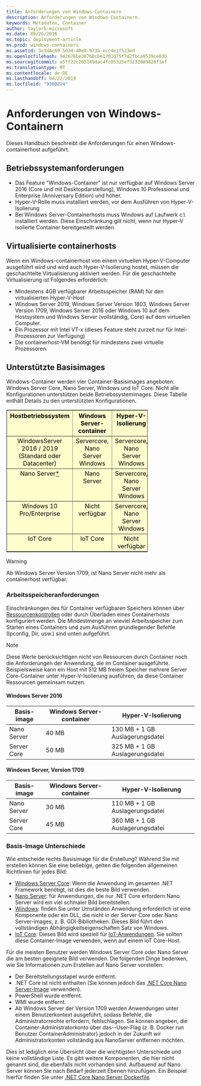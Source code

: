 ```yaml
---
title: Anforderungen von Windows-Containern
description: Anforderungen von Windows-Containern.
keywords: Metadaten, Container
author: taylorb-microsoft
ms.date: 09/26/2016
ms.topic: deployment-article
ms.prod: windows-containers
ms.assetid: 3c3d4c69-503d-40e8-973b-ecc4e1f523ed
ms.openlocfilehash: 942676be30760cbe1701d75f7d2fbca9539ce03b
ms.sourcegitcommit: a5ff22c205149dac4fc05325ef3232089826f1ef
ms.translationtype: MT
ms.contentlocale: de-DE
ms.lasthandoff: 04/22/2019
ms.locfileid: "9380224"
---
```

# <a name="windows-container-requirements"></a>Anforderungen von Windows-Containern

Dieses Handbuch beschreibt die Anforderungen für einen Windows-containerhost aufgeführt.

## <a name="os-requirements"></a>Betriebssystemanforderungen

- Das Feature "Windows-Container" ist nur verfügbar auf Windows Server 2016 (Core und mit Desktopdarstellung), Windows 10 Professional und Enterprise (Anniversary Edition) und höher.
- Hyper-V-Rolle muss installiert werden, vor dem Ausführen von Hyper-V-Isolierung
- Bei Windows Server-Containerhosts muss Windows auf Laufwerk c:\ installiert werden. Diese Einschränkung gilt nicht, wenn nur Hyper-V isolierte Container bereitgestellt werden.

## <a name="virtualized-container-hosts"></a>Virtualisierte containerhosts

Wenn ein Windows-containerhost von einem virtuellen Hyper-V-Computer ausgeführt wird und wird auch Hyper-V-Isolierung hostet, müssen die geschachtelte Virtualisierung aktiviert werden. Für die geschachtelte Virtualisierung ist Folgendes erforderlich:

- Mindestens 4GB verfügbarer Arbeitsspeicher (RAM) für den virtualisierten Hyper-V-Host
- Windows Server 2019, Windows Server Version 1803, Windows Server Version 1709, Windows Server 2016 oder Windows 10 auf dem Hostsystem und Windows Server (vollständig, Core) auf dem virtuellen Computer.
- Ein Prozessor mit Intel VT-x (dieses Feature steht zurzeit nur für Intel-Prozessoren zur Verfügung)
- Die containerhost-VM benötigt für mindestens zwei virtuelle Prozessoren.

## <a name="supported-base-images"></a>Unterstützte Basisimages

Windows-Container werden vier Container-Basisimages angeboten: Windows Server Core, Nano Server, Windows und IoT Core. Nicht alle Konfigurationen unterstützen beide Betriebssystemimages. Diese Tabelle enthält Details zu den unterstützten Konfigurationen.

<table border="1" style="background-color:FFFFCC;border-collapse:collapse;border:1px solid FFCC00;color:000000;width:75%" cellpadding="5" cellspacing="5">
<thead>
<tr valign="top">
<th><center>Hostbetriebssystem</center></th>
<th><center>Windows Server-container</center></th>
<th><center>Hyper-V-Isolierung</center></th>
</tr>
</thead>
<tbody>
<tr valign="top">
<td><center>WindowsServer 2016 / 2019 (Standard oder Datacenter)</center></td>
<td><center>Servercore, Nano Server Windows</center></td>
<td><center>Servercore, Nano Server Windows</center></td>
</tr>
<tr valign="top">
<td><center>Nano Server<a href="#warn-1">*</a></center></td>
<td><center> Nano Server</center></td>
<td><center>Servercore, Nano Server Windows</center></td>
</tr>
<tr valign="top">
<td><center>Windows 10 Pro/Enterprise</center></td>
<td><center>Nicht verfügbar</center></td>
<td><center>Servercore, Nano Server Windows</center></td>
</tr>
<tr valign="top">
<td><center>IoT Core</center></td>
<td><center>IoT Core</center></td>
<td><center>Nicht verfügbar</center></td>
</tr>
</tbody>
</table>

> [!WARNING]  
> Ab Windows Server Version 1709, ist Nano Server nicht mehr als containerhost verfügbar.

### <a name="memory-requirements"></a>Arbeitsspeicheranforderungen

Einschränkungen des für Container verfügbaren Speichers können über [Ressourcenkontrollen](https://docs.microsoft.com/en-us/virtualization/windowscontainers/manage-containers/resource-controls) oder durch Überladen eines Containerhosts konfiguriert werden.  Die Mindestmenge an wieviel Arbeitsspeicher zum Starten eines Containers und zum Ausführen grundlegender Befehle (Ipconfig, Dir, usw.) sind unten aufgeführt.

>[!NOTE]
>Diese Werte berücksichtigen nicht von Ressourcen durch Container noch die Anforderungen der Anwendung, die im Container ausgeführte.  Beispielsweise kann ein Host mit 512 MB freiem Speicher mehrere Server Core-Container unter Hyper-V-Isolierung ausführen, da diese Container Ressourcen gemeinsam nutzen.

#### <a name="windows-server-2016"></a>Windows Server 2016

| Basis-image  | Windows Server-container | Hyper-V-Isolierung    |
| ----------- | ------------------------ | -------------------- |
| Nano Server | 40 MB                     | 130 MB + 1 GB Auslagerungsdatei |
| Server Core | 50 MB                     | 325 MB + 1 GB Auslagerungsdatei |

#### <a name="windows-server-version-1709"></a>Windows Server, Version 1709

| Basis-image  | Windows Server-container | Hyper-V-Isolierung    |
| ----------- | ------------------------ | -------------------- |
| Nano Server | 30 MB                     | 110 MB + 1 GB Auslagerungsdatei |
| Server Core | 45 MB                     | 360 MB + 1 GB Auslagerungsdatei |

### <a name="base-image-differences"></a>Basis-Image Unterschiede

Wie entscheide rechts Basisimage für die Erstellung? Während Sie mit erstellen können Sie eine beliebige, gelten die folgenden allgemeinen Richtlinien für jedes Bild:

- [Windows Server Core](https://hub.docker.com/_/microsoft-windows-servercore): Wenn die Anwendung im gesamten .NET Framework benötigt, ist dies die beste Bild verwenden.
- [Nano Server](https://hub.docker.com/_/microsoft-windows-nanoserver): für Anwendungen, die nur .NET Core erfordern Nano Server wird ein viel schmaler Bild bereitstellen.
- [Windows](https://hub.docker.com/_/microsoft-windowsfamily-windows): finden Sie unter Umständen Anwendung erforderlich ist eine Komponente oder ein DLL, die nicht in der Server Core oder Nano Server-images, z. B. GDI-Bibliotheken. Dieses Bild führt den vollständigen Abhängigkeitseigenschaften Satz von Windows.
- [IoT Core](https://hub.docker.com/_/microsoft-windows-iotcore): Dieses Bild wird speziell für [IoT-Anwendungen](https://developer.microsoft.com/en-us/windows/iot). Sie sollten diese Container-Image verwenden, wenn auf einem IoT Core-Host.

Für die meisten Benutzer werden Windows Server Core oder Nano Server die am besten geeignete Bild verwenden. Die folgenden Dinge bedenken, wie Sie Informationen zum Erstellen auf Nano Server vorstellen:

- Der Bereitstellungsstapel wurde entfernt.
- .NET Core ist nicht enthalten (Sie können jedoch das [.NET Core Nano Server-Image](https://hub.docker.com/r/microsoft/dotnet/) verwenden).
- PowerShell wurde entfernt.
- WMI wurde entfernt.
- Ab Windows Server der Version 1709 werden Anwendungen unter einem Benutzerkontext ausgeführt, sodass Befehle, die Administratorrechte erfordern, fehlschlagen. Sie können angeben, die Container-Administratorkonto über das--User-Flag (z. B. Docker run Benutzer ContainerAdministrator) jedoch in der Zukunft wir Administratorkonten vollständig aus NanoServer entfernen möchten.

Dies ist lediglich eine Übersicht über die wichtigsten Unterschiede und keine vollständige Liste. Es gibt weitere Komponenten, die hier nicht genannt sind, die ebenfalls nicht vorhanden sind. Aufbauend auf Nano Server können Sie nach Bedarf jederzeit Ebenen hinzufügen. Ein Beispiel hierfür finden Sie unter [.NET Core Nano Server Dockerfile](https://github.com/dotnet/dotnet-docker/blob/master/2.1/sdk/nanoserver-1803/amd64/Dockerfile).
